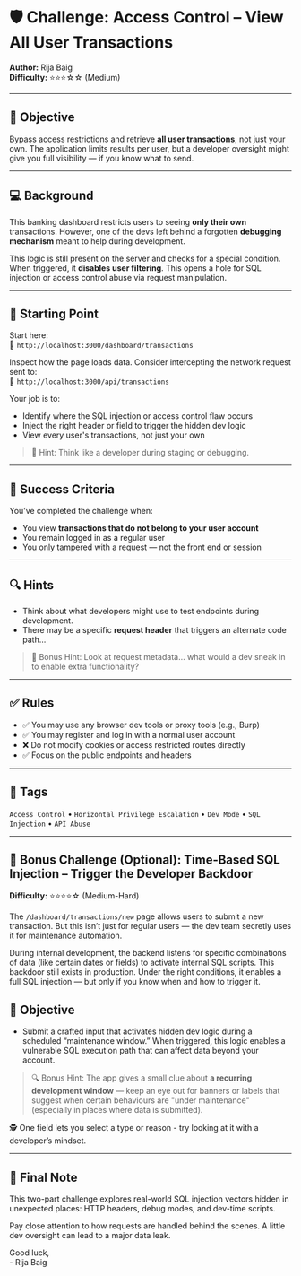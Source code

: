 # 🛡️ Challenge: Access Control – View All User Transactions  
**Author:** Rija Baig  
**Difficulty:** ⭐⭐⭐☆☆ (Medium)  

---

## 🎯 Objective

Bypass access restrictions and retrieve **all user transactions**, not just your own. The application limits results per user, but a developer oversight might give you full visibility — if you know what to send.

---

## 💻 Background

This banking dashboard restricts users to seeing **only their own** transactions. However, one of the devs left behind a forgotten **debugging mechanism** meant to help during development.

This logic is still present on the server and checks for a special condition. When triggered, it **disables user filtering**. This opens a hole for SQL injection or access control abuse via request manipulation.

---

## 📍 Starting Point

Start here:  
🔗 `http://localhost:3000/dashboard/transactions`

Inspect how the page loads data. Consider intercepting the network request sent to:  
🔗 `http://localhost:3000/api/transactions`

Your job is to:

- Identify where the SQL injection or access control flaw occurs
- Inject the right header or field to trigger the hidden dev logic
- View every user's transactions, not just your own

> 🧠 Hint: Think like a developer during staging or debugging.

---

## 🧪 Success Criteria

You’ve completed the challenge when:
- You view **transactions that do not belong to your user account**
- You remain logged in as a regular user
- You only tampered with a request — not the front end or session


---

## 🔍 Hints

- Think about what developers might use to test endpoints during development.
- There may be a specific **request header** that triggers an alternate code path...

> 🧠 Bonus Hint: Look at request metadata… what would a dev sneak in to enable extra functionality?

---

## ✅ Rules

- ✅ You may use any browser dev tools or proxy tools (e.g., Burp)
- ✅ You may register and log in with a normal user account
- ❌ Do not modify cookies or access restricted routes directly
- ✅ Focus on the public endpoints and headers

---

## 🏁 Tags

`Access Control` • `Horizontal Privilege Escalation` • `Dev Mode` • `SQL Injection` • `API Abuse`

---

## 🏰 Bonus Challenge (Optional): Time-Based SQL Injection – Trigger the Developer Backdoor
**Difficulty:** ⭐⭐⭐⭐☆ (Medium-Hard) 

The `/dashboard/transactions/new` page allows users to submit a new transaction. But this isn’t just for regular users — the dev team secretly uses it for maintenance automation.

During internal development, the backend listens for specific combinations of data (like certain dates or fields) to activate internal SQL scripts. This backdoor still exists in production. Under the right conditions, it enables a full SQL injection — but only if you know when and how to trigger it.

## 🎯 Objective
- Submit a crafted input that activates hidden dev logic during a scheduled “maintenance window.” When triggered, this logic enables a vulnerable SQL execution path that can affect data beyond your account.

> 🔍 Bonus Hint: The app gives a small clue about **a recurring development window** — keep an eye out for banners or labels that suggest when certain behaviours are "under maintenance" (especially in places where data is submitted).

🕵️️ One field lets you select a type or reason - try looking at it with a developer’s mindset.

---

## 🧠 Final Note


This two-part challenge explores real-world SQL injection vectors hidden in unexpected places: HTTP headers, debug modes, and dev-time scripts.

Pay close attention to how requests are handled behind the scenes. A little dev oversight can lead to a major data leak.

Good luck,  
\- Rija Baig
